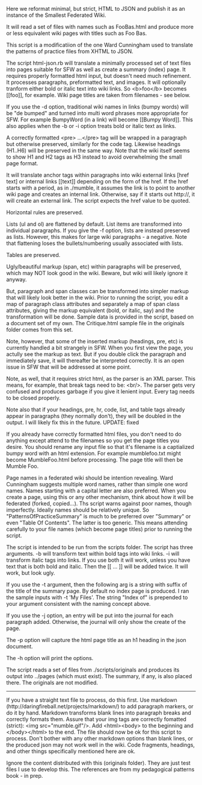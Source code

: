 <html><body>

<p>Here we reformat minimal, but strict, HTML to JSON and publish it as an instance of the Smallest Federated Wiki.</p>

<p>It will read a set of files with names such as FooBas.html and produce more or less equivalent wiki pages with titles such as Foo Bas. </p>

<p>This script is a modificatiion of the one Ward Cunningham used to translate the patterns of practice files from XHTML to JSON. </p>

<p>The script html-json.rb will translate a minimally processed set of text files into pages suitable for SFW as well as create a summary (index) page. It requires properly formatted html input, but doesn't need much refinement. It processes paragraphs, preformatted text, and images. It will optionally tranform either bold or italic text into wiki links. So &lt;b>foo&lt;/b> becomes [[foo]], for example. Wiki page titles are taken from filenames - see below.</p>

<p> If you use the -d option, traditional wiki names in links (bumpy words) will be "de bumped" and turned into multi word phrases more appropriate for SFW. For example BumpyWord (in a link) will become [[Bumpy Word]]. This also applies when the -b or -i option treats bold or italic text as links. </p>

<p> A correctly formatted &lt;pre> ...&lt;/pre> tag will be wrapped in a paragraph but otherwise preserved, similarly for the code tag. Likewise headings (H1..H6) will be preserved in the same way. Note that the wiki itself seems to show H1 and H2 tags as H3 instead to avoid overwhelming the small page format. </p>

<p>It will translate anchor tags within paragraphs into wiki external links [href text] or internal links [[text]] depending on the form of the href. If the href starts with a period, as in ./mumble, it assumes the link is to point to another wiki page and creates an internal link. Otherwise, say if it starts out http://, it will create an external link. The script expects the href value to be quoted. </p>

<p> Horizontal rules are preserved. </p>

<p> Lists (ul and ol) are flattened by default. List items are transformed into individual paragraphs. If you give the -f option, lists are instead preserved as lists. However, this makes for large wiki paragraphs - a negative. Note that flattening loses the bullets/numbering usually associated with lists. </p>

<p> Tables are preserved. </p>

<p>Ugly/beautiful markup (span, etc) within paragraphs will be preserved, which may NOT look good in the wiki. Beware, but wiki will likely ignore it anyway. </p>

<p> But, paragraph and span classes can be transformed into simpler markup that will likely look better in the wiki. Prior to running the script, you edit a map of paragraph class attributes and separately a map of span class attributes, giving the markup equivalent (bold, or italic, say) and the transformation will be done. Sample data is provided in the script, based on a document set of my own. The Critique.html sample file in the originals folder comes from this set. </p>

<p>Note, however, that some of the inserted markup (headings, pre, etc) is currently handled a bit strangely in SFW. When you first view the page, you actully see the markup as text. But if you double click the paragraph and immediately save, it will thereafter be interpreted correctly. It is an open issue in SFW that will be addressed at some point.</p>

<p> Note, as well, that it requires strict html, as the parser is an XML parser. This means, for example, that break tags need to be: &lt;br/>. The parser gets very confused and produces garbage if you give it lenient input. Every tag needs to be closed properly. </p>

<p> Note also that if your headings, pre, hr, code, list, and table tags already appear in paragraphs (they normally don't), they will be doubled in the output. I will likely fix this in the future. UPDATE: fixed</p>

<p>If you already have correctly formatted html files, you don't need to do anything except attend to the filenames so you get the page titles you desire. You should rename any input file so that it's filename is a captialized bumpy word with an html extension. For example mumblefoo.txt might become MumbleFoo.html before processing. The page title will then be Mumble Foo.  </p>

<p>Page names in a federated wiki should be intention revealing. Ward Cunningham suggests multiple word names, rather than simple one word names. Names starting with a capital letter are also preferred. When you create a page, using this or any other mechanism, think about how it will be federated (forked, copied...). Ths script warns against poor names, though imperfectly. Ideally names should be relatively unique. So "PatternsOfPracticeSummary" is much to be preferred over "Summary" or even "Table Of Contents". The latter is too generic. This means attending carefully to your file names (which become page titles) prior to running the script. 
</p>

<p>The script is intended to be run from the scripts folder. The script has three arguments. -b will transform text within bold tags into wiki links. -i will transform italic tags into links. If you use both it will work, unless you have text that is both bold and italic. Then the [[ ... ]] will be added twice. It will work, but look ugly.</p>

<p>If you use the -t argument, then the following arg is a string with suffix of the title of the summary page. By default no index page is produced. I ran the sample inputs with -t 'My Files'. The string "Index of" is prepended to your argument consistent with the naming concept above. </p>

<p> If you use the -j option, an entry will be put into the journal for each paragraph added. Otherwise, the journal will only show the create of the page.</p>

<p>The -p option will capture the html page title as an h1 heading in the json document.</p>

<p> The -h option will print the options. </p>

<p>The script reads a set of files from ./scripts/originals and produces its output into ../pages (which must exist). The summary, if any, is also placed there. The originals are not modified. </p>

<hr/>

<p>If you have a straight text file to process, do this first. Use markdown (http://daringfireball.net/projects/markdown/) to add paragraph markers, or do it by hand. Markdown transforms blank lines into paragraph breaks and correctly formats them. Assure that your img tags are correctly fomatted (strict): &lt;img src="mumble.gif"/>. Add &lt;html>&lt;body> to the beginning and &lt;/body>&lt;/html> to the end. The file should now be ok for this script to process. Don't bother with any other markdown options than blank lines, or the produced json may not work well in the wiki. Code fragments, headings, and other things specifically mentioned here are ok. </p>

<p> Ignore the content distributed with this (originals folder). They are just test files I use to develop this. The references are from my pedagogical patterns book - in prep. </p>

</body></html>
